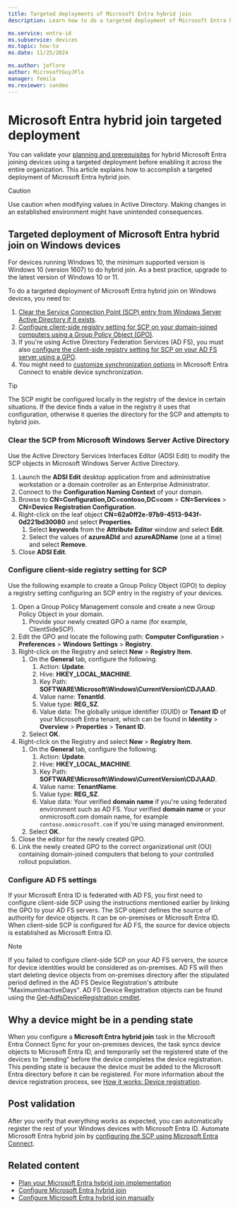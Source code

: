 ```yaml
---
title: Targeted deployments of Microsoft Entra hybrid join
description: Learn how to do a targeted deployment of Microsoft Entra hybrid join before enabling it across the entire organization all at once.

ms.service: entra-id
ms.subservice: devices
ms.topic: how-to
ms.date: 11/25/2024

ms.author: joflore
author: MicrosoftGuyJFlo
manager: femila
ms.reviewer: sandeo
---
```

# Microsoft Entra hybrid join targeted deployment

You can validate your [planning and prerequisites](hybrid-join-plan.md) for hybrid Microsoft Entra joining devices using a targeted deployment before enabling it across the entire organization. This article explains how to accomplish a targeted deployment of Microsoft Entra hybrid join.

> [!CAUTION]
> Use caution when modifying values in Active Directory. Making changes in an established environment might have unintended consequences.

<a name='targeted-deployment-of-hybrid-azure-ad-join-on-windows-current-devices'></a>
<a name='targeted-deployment-of-microsoft-entra-hybrid-join-on-windows-current-devices'></a>

## Targeted deployment of Microsoft Entra hybrid join on Windows devices

For devices running Windows 10, the minimum supported version is Windows 10 (version 1607) to do hybrid join. As a best practice, upgrade to the latest version of Windows 10 or 11. 

To do a targeted deployment of Microsoft Entra hybrid join on Windows devices, you need to:

1. [Clear the Service Connection Point (SCP) entry from Windows Server Active Directory if it exists](#clear-the-scp-from-ad).
1. [Configure client-side registry setting for SCP on your domain-joined computers using a Group Policy Object (GPO)](#configure-client-side-registry-setting-for-scp).
1. If you're using Active Directory Federation Services (AD FS), you must also [configure the client-side registry setting for SCP on your AD FS server using a GPO](#configure-ad-fs-settings).
1. You might need to [customize synchronization options](~/identity/hybrid/connect/how-to-connect-post-installation.md#additional-tasks-available-in-azure-ad-connect) in Microsoft Entra Connect to enable device synchronization.

> [!TIP]
> The SCP might be configured locally in the registry of the device in certain situations. If the device finds a value in the registry it uses that configuration, otherwise it queries the directory for the SCP and attempts to hybrid join.

<a name='clear-the-scp-from-ad'></a>

### Clear the SCP from Microsoft Windows Server Active Directory

Use the Active Directory Services Interfaces Editor (ADSI Edit) to modify the SCP objects in Microsoft Windows Server Active Directory.

1. Launch the **ADSI Edit** desktop application from and administrative workstation or a domain controller as an Enterprise Administrator.
1. Connect to the **Configuration Naming Context** of your domain.
1. Browse to **CN=Configuration,DC=contoso,DC=com** > **CN=Services** > **CN=Device Registration Configuration**.
1. Right-click on the leaf object **CN=62a0ff2e-97b9-4513-943f-0d221bd30080** and select **Properties**.
   1. Select **keywords** from the **Attribute Editor** window and select **Edit**.
   1. Select the values of **azureADId** and **azureADName** (one at a time) and select **Remove**.
1. Close **ADSI Edit**.

### Configure client-side registry setting for SCP

Use the following example to create a Group Policy Object (GPO) to deploy a registry setting configuring an SCP entry in the registry of your devices.

1. Open a Group Policy Management console and create a new Group Policy Object in your domain.
   1. Provide your newly created GPO a name (for example, ClientSideSCP).
1. Edit the GPO and locate the following path: **Computer Configuration** > **Preferences** > **Windows Settings** > **Registry**.
1. Right-click on the Registry and select **New** > **Registry Item**.
   1. On the **General** tab, configure the following.
      1. Action: **Update**.
      1. Hive: **HKEY_LOCAL_MACHINE**.
      1. Key Path: **SOFTWARE\Microsoft\Windows\CurrentVersion\CDJ\AAD**.
      1. Value name: **TenantId**.
      1. Value type: **REG_SZ**.
      1. Value data: The globally unique identifier (GUID) or **Tenant ID** of your Microsoft Entra tenant, which can be found in **Identity** > **Overview** > **Properties** > **Tenant ID**.
   1. Select **OK**.
1. Right-click on the Registry and select **New** > **Registry Item**.
   1. On the **General** tab, configure the following.
      1. Action: **Update**.
      1. Hive: **HKEY_LOCAL_MACHINE**.
      1. Key Path: **SOFTWARE\Microsoft\Windows\CurrentVersion\CDJ\AAD**.
      1. Value name: **TenantName**.
      1. Value type: **REG_SZ**.
      1. Value data: Your verified **domain name** if you're using federated environment such as AD FS. Your verified **domain name** or your onmicrosoft.com domain name, for example `contoso.onmicrosoft.com` if you're using managed environment.
   1. Select **OK**.
1. Close the editor for the newly created GPO.
1. Link the newly created GPO to the correct organizational unit (OU) containing domain-joined computers that belong to your controlled rollout population.

### Configure AD FS settings

If your Microsoft Entra ID is federated with AD FS, you first need to configure client-side SCP using the instructions mentioned earlier by linking the GPO to your AD FS servers. The SCP object defines the source of authority for device objects. It can be on-premises or Microsoft Entra ID. When client-side SCP is configured for AD FS, the source for device objects is established as Microsoft Entra ID.

> [!NOTE]
> If you failed to configure client-side SCP on your AD FS servers, the source for device identities would be considered as on-premises. AD FS will then start deleting device objects from on-premises directory after the stipulated period defined in the AD FS Device Registration's attribute "MaximumInactiveDays". AD FS Device Registration objects can be found using the [Get-AdfsDeviceRegistration cmdlet](/powershell/module/adfs/get-adfsdeviceregistration).

## Why a device might be in a pending state

When you configure a **Microsoft Entra hybrid join** task in the Microsoft Entra Connect Sync for your on-premises devices, the task syncs device objects to Microsoft Entra ID, and temporarily set the registered state of the devices to "pending" before the device completes the device registration. This pending state is because the device must be added to the Microsoft Entra directory before it can be registered. For more information about the device registration process, see [How it works: Device registration](device-registration-how-it-works.md#hybrid-azure-ad-joined-in-managed-environments).

## Post validation

After you verify that everything works as expected, you can automatically register the rest of your Windows devices with Microsoft Entra ID. Automate Microsoft Entra hybrid join by [configuring the SCP using Microsoft Entra Connect](./how-to-hybrid-join.md).

## Related content

- [Plan your Microsoft Entra hybrid join implementation](hybrid-join-plan.md)
- [Configure Microsoft Entra hybrid join](how-to-hybrid-join.md)
- [Configure Microsoft Entra hybrid join manually](hybrid-join-manual.md)
